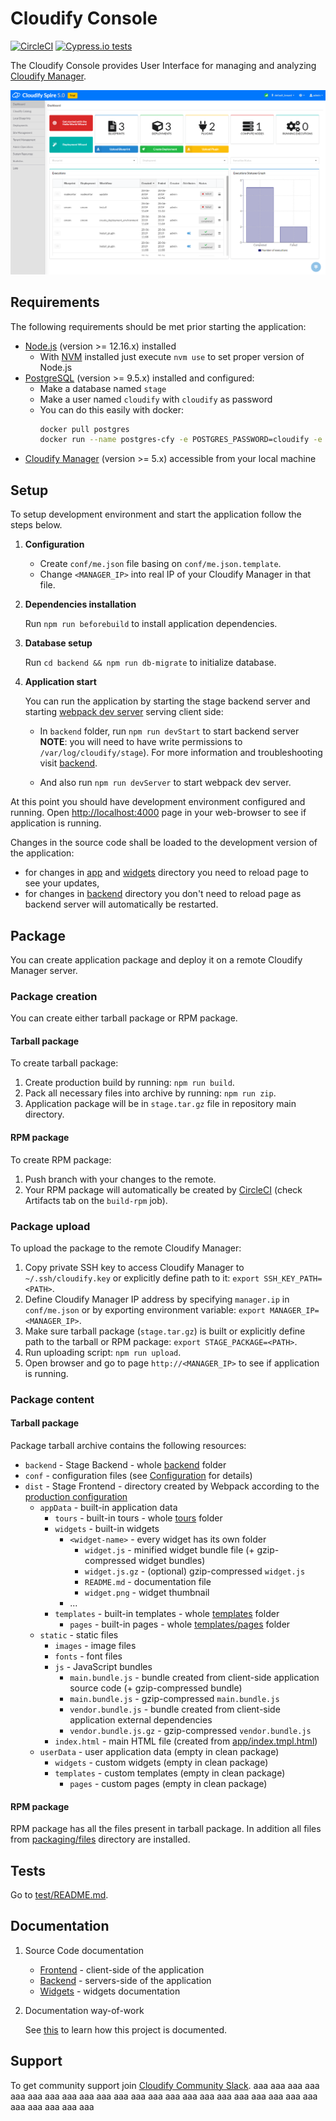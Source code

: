 # Cloudify Console 
[![CircleCI](https://circleci.com/gh/cloudify-cosmo/cloudify-stage.svg?style=svg)](https://circleci.com/gh/cloudify-cosmo/cloudify-stage)
[![Cypress.io tests](https://img.shields.io/badge/cypress.io-tests-green.svg?style=flat-square)](https://cypress.io)

The Cloudify Console provides User Interface for managing and analyzing [Cloudify Manager](https://cloudify.co).

![Cloudify Console screenshot](./doc/screenshot.png)

## Requirements

The following requirements should be met prior starting the application:

- [Node.js](https://nodejs.org) (version >= 12.16.x) installed
    - With [NVM](https://github.com/nvm-sh/nvm) installed just execute `nvm use` to set proper version of Node.js
- [PostgreSQL](https://www.postgresql.org/) (version >= 9.5.x) installed and configured:
    - Make a database named `stage` 
    - Make a user named `cloudify` with `cloudify` as password
    - You can do this easily with docker:
        ```bash
        docker pull postgres
        docker run --name postgres-cfy -e POSTGRES_PASSWORD=cloudify -e POSTGRES_USER=cloudify -e POSTGRES_DB=stage -p 5432:5432 -d postgres
        ```
- [Cloudify Manager](https://cloudify.co/download) (version >= 5.x) accessible from your local machine

## Setup

To setup development environment and start the application follow the steps below.

1. **Configuration**
   
   * Create `conf/me.json` file basing on `conf/me.json.template`.
   * Change `<MANAGER_IP>` into real IP of your Cloudify Manager in that file.

1. **Dependencies installation**

   Run `npm run beforebuild` to install application dependencies.

1. **Database setup**
   
   Run `cd backend && npm run db-migrate` to initialize database.

1. **Application start**

   You can run the application by starting the stage backend server and starting [webpack dev server](https://webpack.js.org/configuration/dev-server/) serving client side:
   * In `backend` folder, run `npm run devStart` to start backend server   
     **NOTE**: you will need to have write permissions to `/var/log/cloudify/stage`). 
     For more information and troubleshooting visit [backend](./backend).
   
   * And also run `npm run devServer` to start webpack dev server.

At this point you should have development environment configured and running. Open [http://localhost:4000](http://localhost:4000) page in your web-browser to see if application is running.

Changes in the source code shall be loaded to the development version of the application: 
- for changes in [app](./app) and [widgets](./widgets) directory you need to reload page to see your updates,
- for changes in [backend](./backend) directory you don't need to reload page as backend server will automatically be restarted.

## Package

You can create application package and deploy it on a remote Cloudify Manager server.

### Package creation

You can create either tarball package or RPM package.

#### Tarball package

To create tarball package:  
1. Create production build by running: `npm run build`.
1. Pack all necessary files into archive by running: `npm run zip`. 
1. Application package will be in `stage.tar.gz` file in repository main directory.

#### RPM package

To create RPM package:  
1. Push branch with your changes to the remote.
1. Your RPM package will automatically be created by [CircleCI](https://circleci.com/gh/cloudify-cosmo/cloudify-stage) (check Artifacts tab on the `build-rpm` job).

### Package upload

To upload the package to the remote Cloudify Manager:
1. Copy private SSH key to access Cloudify Manager to `~/.ssh/cloudify.key` or explicitly define path to it: `export SSH_KEY_PATH=<PATH>`.
1. Define Cloudify Manager IP address by specifying `manager.ip` in `conf/me.json` or by exporting environment variable: `export MANAGER_IP=<MANAGER_IP>`.
1. Make sure tarball package (`stage.tar.gz`) is built or explicitly define path to the tarball or RPM package: `export STAGE_PACKAGE=<PATH>`.
1. Run uploading script: `npm run upload`.
1. Open browser and go to page `http://<MANAGER_IP>` to see if application is running.

### Package content

#### Tarball package

Package tarball archive contains the following resources:

* `backend` - Stage Backend - whole [backend](./backend) folder
* `conf` - configuration files (see [Configuration](./conf/README.md) for details)
* `dist` - Stage Frontend - directory created by Webpack according to the [production configuration](./webpack.config.js)
  * `appData` - built-in application data
    * `tours` - built-in tours - whole [tours](./tours) folder
    * `widgets` - built-in widgets
      * `<widget-name>` - every widget has its own folder 
        * `widget.js` - minified widget bundle file (+ gzip-compressed widget bundles)
        * `widget.js.gz` - (optional) gzip-compressed `widget.js`
        * `README.md` - documentation file
        * `widget.png` - widget thumbnail
      * ...
    * `templates` - built-in templates - whole [templates](./templates) folder
      * `pages` - built-in pages - whole [templates/pages](./templates/pages) folder 
  * `static` - static files
    * `images` - image files
    * `fonts` - font files
    * `js` - JavaScript bundles
      * `main.bundle.js` - bundle created from client-side application source code (+ gzip-compressed bundle)
      * `main.bundle.js` - gzip-compressed `main.bundle.js`
      * `vendor.bundle.js` - bundle created from client-side application external dependencies
      * `vendor.bundle.js.gz` - gzip-compressed `vendor.bundle.js`
    * `index.html` - main HTML file (created from [app/index.tmpl.html](./app/index.tmpl.html))
  * `userData` - user application data (empty in clean package)
    * `widgets` - custom widgets (empty in clean package)
    * `templates` - custom templates (empty in clean package)
      * `pages` - custom pages (empty in clean package)

#### RPM package

RPM package has all the files present in tarball package. In addition all files from [packaging/files](./packaging/files) directory are installed. 

## Tests

Go to [test/README.md](./test/README.md).

## Documentation 

1. Source Code documentation
   * [Frontend](./app/README.md) - client-side of the application
   * [Backend](./backend/README.md) - servers-side of the application
   * [Widgets](./widgets/README.md) - widgets documentation
   
2. Documentation way-of-work
   
   See [this](./doc/README.md) to learn how this project is documented.

## Support

To get community support join [Cloudify Community Slack](https://cloudify.co/slack/). 
aaa
aaa
aaa
aaa
aaa
aaa
aaa
aaa
aaa
aaa
aaa
aaa
aaa
aaa
aaa
aaa
aaa
aaa
aaa
aaa
aaa
aaa
aaa
aaa
aaa
aaa
aaa
